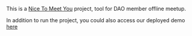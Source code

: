 This is a [Nice To Meet You](https://helpandgrow.notion.site/Tool-for-DAO-Member-Offline-Meetup-50a88453331448fca1f4ba592dce4512) project, tool for DAO member offline meetup.

In addition to run the project, you could also access our deployed demo [here](https://nice-to-meet-you.vercel.app/checkin)

